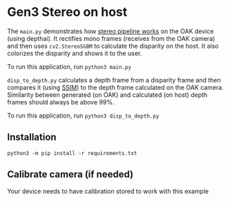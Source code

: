 # Gen3 Stereo on host

The `main.py` demonstrates how [stereo pipeline works](https://docs.luxonis.com/projects/api/en/latest/components/nodes/stereo_depth/#internal-block-diagram-of-stereodepth-node) on the OAK device (using depthai). It rectifies mono frames (receives from the OAK camera) and then
uses `cv2.StereoSGBM` to calculate the disparity on the host. It also colorizes the disparity and shows it to the user.

To run this application, run `python3 main.py`

`disp_to_depth.py` calculates a depth frame from a disparity frame and then compares it (using [SSIM](https://en.wikipedia.org/wiki/Structural_similarity)) to
the depth frame calculated on the OAK camera. Similarity between generated (on OAK) and calculated (on host) depth frames should always be above 99%.

To run this application, run `python3 disp_to_depth.py`

## Installation

```
python3 -m pip install -r requirements.txt
```

## Calibrate camera (if needed)

Your device needs to have calibration stored to work with this example
